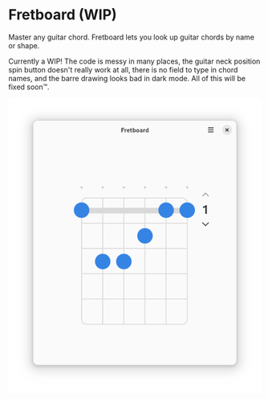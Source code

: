 # Fretboard (WIP)

Master any guitar chord. Fretboard lets you look up guitar chords by name or shape.

Currently a WIP! The code is messy in many places, the guitar neck position spin button doesn't really work at all, there is no field to type in chord names, and the barre drawing looks bad in dark mode. All of this will be fixed soon™.

![screenshot](/data/screenshots/screenshot-1.png)
